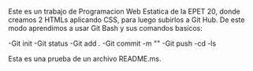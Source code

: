 Este es un trabajo de Programacion Web Estatica de la EPET 20, donde creamos 2 HTMLs aplicando CSS, para luego subirlos a Git Hub. 
De este modo aprendimos a usar Git Bash y sus comandos basicos:

-Git init
-Git status
-Git add .
-Git commit -m ""
-Git push
-cd
-ls

Esta es una prueba de un archivo README.ms.
